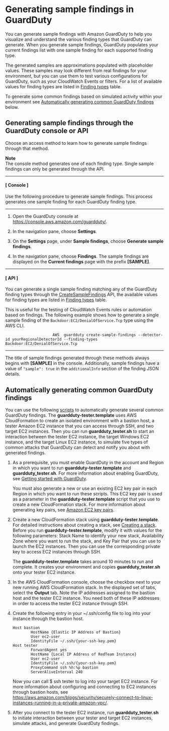 # Generating sample findings in GuardDuty<a name="sample_findings"></a>

You can generate sample findings with Amazon GuardDuty to help you visualize and understand the various finding types that GuardDuty can generate\. When you generate sample findings, GuardDuty populates your current findings list with one sample finding for each supported finding type\. 

The generated samples are approximations populated with placeholder values\. These samples may look different from real findings for your environment, but you can use them to test various configurations for GuardDuty, such as your CloudWatch Events or filters\. For a list of available values for finding types are listed in [Finding types](guardduty_finding-types-active.md) table\.

To generate some common findings based on simulated activity within your environment see [Automatically generating common GuardDuty findings](#guardduty_findings-scripts) below\.

## Generating sample findings through the GuardDuty console or API<a name="sample_console"></a>

Choose an access method to learn how to generate sample findings through that method\.

**Note**  
The console method generates one of each finding type\. Single sample findings can only be generated through the API\.

------
#### [ Console ]

Use the following procedure to generate sample findings\. This process generates one sample finding for each GuardDuty finding type\.

****

1. Open the GuardDuty console at [https://console\.aws\.amazon\.com/guardduty/](https://console.aws.amazon.com/guardduty/)\.

1. In the navigation pane, choose **Settings**\.

1. On the **Settings** page, under **Sample findings**, choose **Generate sample findings**\.

1. In the navigation pane, choose **Findings**\. The sample findings are displayed on the **Current findings** page with the prefix **\[SAMPLE\]**\.

------
#### [ API ]

You can generate a single sample finding matching any of the GuardDuty finding types through the [CreateSampleFindings](https://docs.aws.amazon.com/guardduty/latest/APIReference/API_CreateSampleFindings.html) API, the available values for finding types are listed in [Finding types](guardduty_finding-types-active.md) table\. 

This is useful for the testing of CloudWatch Events rules or automation based on findings\. The following example shows how to generate a single sample finding of the `Backdoor:EC2/DenialOfService.Tcp` type using the AWS CLI\.

```
                     AWS  guardduty create-sample-findings --detector-id yourRegionalDetectorId --finding-types Backdoor:EC2/DenialOfService.Tcp
```

------

The title of sample findings generated through these methods always begins with **\[SAMPLE\]** in the console\. Additionally, sample findings have a value of `"sample": true` in the `additionalInfo` section of the finding JSON details\.

## Automatically generating common GuardDuty findings<a name="guardduty_findings-scripts"></a>

You can use the following [scripts](https://github.com/awslabs/amazon-guardduty-tester) to automatically generate several common GuardDuty findings\. The **guardduty\-tester\.template** uses AWS CloudFormation to create an isolated environment with a bastion host, a tester Amazon EC2 instance that you can access through SSH, and two target EC2 instances\. Then you can run **guardduty\_tester\.sh** to start an interaction between the tester EC2 instance, the target Windows EC2 instance, and the target Linux EC2 instance, to simulate five types of common attacks that GuardDuty can detect and notify you about with generated findings\.

1. As a prerequisite, you must enable GuardDuty in the account and Region in which you want to run **guardduty\-tester\.template** and **guardduty\_tester\.sh**\. For more information about enabling GuardDuty, see [Getting started with GuardDuty](guardduty_settingup.md)\.

   You must also generate a new or use an existing EC2 key pair in each Region in which you want to run these scripts\. This EC2 key pair is used as a parameter in the **guardduty\-tester\.template** script that you use to create a new CloudFormation stack\. For more information about generating key pairs, see [Amazon EC2 key pairs](https://docs.aws.amazon.com/AWSEC2/latest/UserGuide/ec2-key-pairs.html)\.

1. Create a new CloudFormation stack using **guardduty\-tester\.template**\. For detailed instructions about creating a stack, see [Creating a stack](https://docs.aws.amazon.com/AWSCloudFormation/latest/UserGuide/cfn-console-create-stack.html)\. Before you run **guardduty\-tester\.template**, modify it with values for the following parameters: Stack Name to identify your new stack, Availability Zone where you want to run the stack, and Key Pair that you can use to launch the EC2 instances\. Then you can use the corresponding private key to access EC2 instances through SSH\.

   The **guardduty\-tester\.template** takes around 10 minutes to run and complete\. It creates your environment and copies **guardduty\_tester\.sh** onto your tester EC2 instance\.

1. In the AWS CloudFormation console, choose the checkbox next to your new running AWS CloudFormation stack\. In the displayed set of tabs, select the **Output** tab\. Note the IP addresses assigned to the bastion host and the tester EC2 instance\. You need both of these IP addresses in order to access the tester EC2 instance through SSH\.

1. Create the following entry in your \~/\.ssh/config file to log into your instance through the bastion host\.

   ```
   Host bastion
           HostName {Elastic IP Address of Bastion}
           User ec2-user
           IdentityFile ~/.ssh/{your-ssh-key.pem}
   Host tester
           ForwardAgent yes
           HostName {Local IP Address of RedTeam Instance}
           User ec2-user
           IdentityFile ~/.ssh/{your-ssh-key.pem}
           ProxyCommand ssh %h:%p bastion
           ServerAliveInterval 240
   ```

   Now you can call $ ssh tester to log into your target EC2 instance\. For more information about configuring and connecting to EC2 instances through bastion hosts, see [https://aws\.amazon\.com/blogs/security/securely\-connect\-to\-linux\-instances\-running\-in\-a\-private\-amazon\-vpc/](https://aws.amazon.com/blogs/security/securely-connect-to-linux-instances-running-in-a-private-amazon-vpc/)\. 

1. After you connect to the tester EC2 instance, run **guardduty\_tester\.sh** to initiate interaction between your tester and target EC2 instances, simulate attacks, and generate GuardDuty findings\.